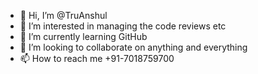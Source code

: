 - 👋 Hi, I’m @TruAnshul
- 👀 I’m interested in managing the code reviews etc
- 🌱 I’m currently learning GitHub
- 💞️ I’m looking to collaborate on anything and everything
- 📫 How to reach me +91-7018759700

<!---
TruAnshul/TruAnshul is a ✨ special ✨ repository because its `README.md` (this file) appears on your GitHub profile.
You can click the Preview link to take a look at your changes.
--->
